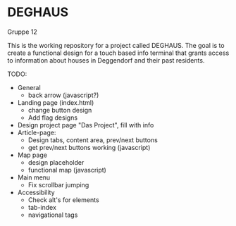 # DEGHAUS
Gruppe 12

This is the working repository for a project called DEGHAUS. The goal is to create a functional design for a touch based info terminal that grants access to information about houses in Deggendorf and their past residents.

TODO:
  - General
    - back arrow (javascript?)
  - Landing page (index.html)
    - change button design
    - Add flag designs
  - Design project page "Das Project", fill with info
  - Article-page:
    - Design tabs, content area, prev/next buttons
    - get prev/next buttons working (javascript)
  - Map page
    - design placeholder
    - functional map (javascript)
  - Main menu
    - Fix scrollbar jumping
  - Accessibility
    - Check alt's for elements
    - tab-index
    - navigational tags
